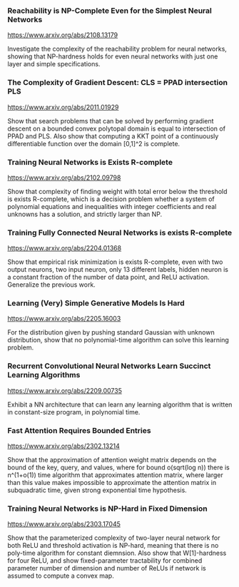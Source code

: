 ### Reachability is NP-Complete Even for the Simplest Neural Networks

<https://www.arxiv.org/abs/2108.13179>

Investigate the complexity of the reachability problem for neural networks, showing that NP-hardness holds for even neural networks with just one layer and simple specifications.

### The Complexity of Gradient Descent: CLS = PPAD intersection PLS

<https://www.arxiv.org/abs/2011.01929>

Show that search problems that can be solved by performing gradient descent on a bounded convex polytopal domain is equal to intersection of PPAD and PLS. Also show that computing a KKT point of a continuously differentiable function over the domain [0,1]^2 is complete. 

### Training Neural Networks is Exists R-complete

<https://www.arxiv.org/abs/2102.09798>

Show that complexity of finding weight with total error below the threshold is exists R-complete, which is a decision problem whether a system of polynomial equations and inequalities with integer coefficients and real unknowns has a solution, and strictly larger than NP.

### Training Fully Connected Neural Networks is exists R-complete

<https://www.arxiv.org/abs/2204.01368>

Show that empirical risk minimization is exists R-complete, even with two output neurons, two input neuron, only 13 different labels, hidden neuron is a constant fraction of the number of data point, and ReLU activation. Generalize the previous work.

### Learning (Very) Simple Generative Models Is Hard

<https://www.arxiv.org/abs/2205.16003>

For the distribution given by pushing standard Gaussian with unknown distribution, show that no polynomial-time algorithm can solve this learning problem.

### Recurrent Convolutional Neural Networks Learn Succinct Learning Algorithms

<https://www.arxiv.org/abs/2209.00735>

Exhibit a NN architecture that can learn any learning algorithm that is written in constant-size program, in polynomial time. 

### Fast Attention Requires Bounded Entries

<https://www.arxiv.org/abs/2302.13214>

Show that the approximation of attention weight matrix depends on the bound of the key, query, and values, where for bound o(sqrt(log n)) there is n^(1+o(1)) time algorithm that approximates attention matrix, where larger than this value makes impossible to approximate the attention matrix in subquadratic time, given strong exponential time hypothesis.

### Training Neural Networks is NP-Hard in Fixed Dimension

<https://www.arxiv.org/abs/2303.17045>

Show that the parameterized complexity of two-layer neural network for both ReLU and threshold activation is NP-hard, meaning that there is no poly-time algorithm for constant diemnsion. Also show that W\[1\]-hardness for four ReLU, and show fixed-parameter tractability for combined parameter number of dimension and number of ReLUs if network is assumed to compute a convex map.